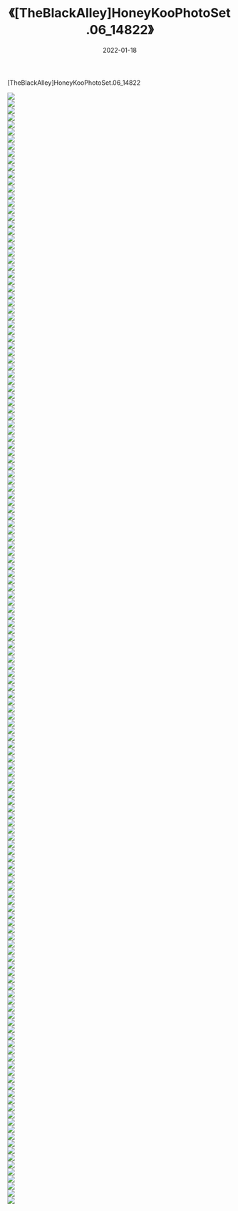 ﻿---
layout: post
title:  《[TheBlackAlley]HoneyKooPhotoSet.06_14822》
date:   2022-01-18
img: http://imgx.orgx.ga/漏D/2022/[TheBlackAlley]HoneyKooPhotoSet.06_14822/000.jpg
categories: [美女, 清纯, 唯美]
---

[TheBlackAlley]HoneyKooPhotoSet.06_14822

  ![](http://imgx.orgx.ga/漏D/2022/[TheBlackAlley]HoneyKooPhotoSet.06_14822/001.jpg) <br> ![](http://imgx.orgx.ga/漏D/2022/[TheBlackAlley]HoneyKooPhotoSet.06_14822/002.jpg) <br> ![](http://imgx.orgx.ga/漏D/2022/[TheBlackAlley]HoneyKooPhotoSet.06_14822/003.jpg) <br> ![](http://imgx.orgx.ga/漏D/2022/[TheBlackAlley]HoneyKooPhotoSet.06_14822/004.jpg) <br> ![](http://imgx.orgx.ga/漏D/2022/[TheBlackAlley]HoneyKooPhotoSet.06_14822/005.jpg) <br> ![](http://imgx.orgx.ga/漏D/2022/[TheBlackAlley]HoneyKooPhotoSet.06_14822/006.jpg) <br> ![](http://imgx.orgx.ga/漏D/2022/[TheBlackAlley]HoneyKooPhotoSet.06_14822/007.jpg) <br> ![](http://imgx.orgx.ga/漏D/2022/[TheBlackAlley]HoneyKooPhotoSet.06_14822/008.jpg) <br> ![](http://imgx.orgx.ga/漏D/2022/[TheBlackAlley]HoneyKooPhotoSet.06_14822/009.jpg) <br> ![](http://imgx.orgx.ga/漏D/2022/[TheBlackAlley]HoneyKooPhotoSet.06_14822/010.jpg) <br> ![](http://imgx.orgx.ga/漏D/2022/[TheBlackAlley]HoneyKooPhotoSet.06_14822/011.jpg) <br> ![](http://imgx.orgx.ga/漏D/2022/[TheBlackAlley]HoneyKooPhotoSet.06_14822/012.jpg) <br> ![](http://imgx.orgx.ga/漏D/2022/[TheBlackAlley]HoneyKooPhotoSet.06_14822/013.jpg) <br> ![](http://imgx.orgx.ga/漏D/2022/[TheBlackAlley]HoneyKooPhotoSet.06_14822/014.jpg) <br> ![](http://imgx.orgx.ga/漏D/2022/[TheBlackAlley]HoneyKooPhotoSet.06_14822/015.jpg) <br> ![](http://imgx.orgx.ga/漏D/2022/[TheBlackAlley]HoneyKooPhotoSet.06_14822/016.jpg) <br> ![](http://imgx.orgx.ga/漏D/2022/[TheBlackAlley]HoneyKooPhotoSet.06_14822/017.jpg) <br> ![](http://imgx.orgx.ga/漏D/2022/[TheBlackAlley]HoneyKooPhotoSet.06_14822/018.jpg) <br> ![](http://imgx.orgx.ga/漏D/2022/[TheBlackAlley]HoneyKooPhotoSet.06_14822/019.jpg) <br> ![](http://imgx.orgx.ga/漏D/2022/[TheBlackAlley]HoneyKooPhotoSet.06_14822/020.jpg) <br> ![](http://imgx.orgx.ga/漏D/2022/[TheBlackAlley]HoneyKooPhotoSet.06_14822/021.jpg) <br> ![](http://imgx.orgx.ga/漏D/2022/[TheBlackAlley]HoneyKooPhotoSet.06_14822/022.jpg) <br> ![](http://imgx.orgx.ga/漏D/2022/[TheBlackAlley]HoneyKooPhotoSet.06_14822/023.jpg) <br> ![](http://imgx.orgx.ga/漏D/2022/[TheBlackAlley]HoneyKooPhotoSet.06_14822/024.jpg) <br> ![](http://imgx.orgx.ga/漏D/2022/[TheBlackAlley]HoneyKooPhotoSet.06_14822/025.jpg) <br> ![](http://imgx.orgx.ga/漏D/2022/[TheBlackAlley]HoneyKooPhotoSet.06_14822/026.jpg) <br> ![](http://imgx.orgx.ga/漏D/2022/[TheBlackAlley]HoneyKooPhotoSet.06_14822/027.jpg) <br> ![](http://imgx.orgx.ga/漏D/2022/[TheBlackAlley]HoneyKooPhotoSet.06_14822/028.jpg) <br> ![](http://imgx.orgx.ga/漏D/2022/[TheBlackAlley]HoneyKooPhotoSet.06_14822/029.jpg) <br> ![](http://imgx.orgx.ga/漏D/2022/[TheBlackAlley]HoneyKooPhotoSet.06_14822/030.jpg) <br> ![](http://imgx.orgx.ga/漏D/2022/[TheBlackAlley]HoneyKooPhotoSet.06_14822/031.jpg) <br> ![](http://imgx.orgx.ga/漏D/2022/[TheBlackAlley]HoneyKooPhotoSet.06_14822/032.jpg) <br> ![](http://imgx.orgx.ga/漏D/2022/[TheBlackAlley]HoneyKooPhotoSet.06_14822/033.jpg) <br> ![](http://imgx.orgx.ga/漏D/2022/[TheBlackAlley]HoneyKooPhotoSet.06_14822/034.jpg) <br> ![](http://imgx.orgx.ga/漏D/2022/[TheBlackAlley]HoneyKooPhotoSet.06_14822/035.jpg) <br> ![](http://imgx.orgx.ga/漏D/2022/[TheBlackAlley]HoneyKooPhotoSet.06_14822/036.jpg) <br> ![](http://imgx.orgx.ga/漏D/2022/[TheBlackAlley]HoneyKooPhotoSet.06_14822/037.jpg) <br> ![](http://imgx.orgx.ga/漏D/2022/[TheBlackAlley]HoneyKooPhotoSet.06_14822/038.jpg) <br> ![](http://imgx.orgx.ga/漏D/2022/[TheBlackAlley]HoneyKooPhotoSet.06_14822/039.jpg) <br> ![](http://imgx.orgx.ga/漏D/2022/[TheBlackAlley]HoneyKooPhotoSet.06_14822/040.jpg) <br> ![](http://imgx.orgx.ga/漏D/2022/[TheBlackAlley]HoneyKooPhotoSet.06_14822/041.jpg) <br> ![](http://imgx.orgx.ga/漏D/2022/[TheBlackAlley]HoneyKooPhotoSet.06_14822/042.jpg) <br> ![](http://imgx.orgx.ga/漏D/2022/[TheBlackAlley]HoneyKooPhotoSet.06_14822/043.jpg) <br> ![](http://imgx.orgx.ga/漏D/2022/[TheBlackAlley]HoneyKooPhotoSet.06_14822/044.jpg) <br> ![](http://imgx.orgx.ga/漏D/2022/[TheBlackAlley]HoneyKooPhotoSet.06_14822/045.jpg) <br> ![](http://imgx.orgx.ga/漏D/2022/[TheBlackAlley]HoneyKooPhotoSet.06_14822/046.jpg) <br> ![](http://imgx.orgx.ga/漏D/2022/[TheBlackAlley]HoneyKooPhotoSet.06_14822/047.jpg) <br> ![](http://imgx.orgx.ga/漏D/2022/[TheBlackAlley]HoneyKooPhotoSet.06_14822/048.jpg) <br> ![](http://imgx.orgx.ga/漏D/2022/[TheBlackAlley]HoneyKooPhotoSet.06_14822/049.jpg) <br> ![](http://imgx.orgx.ga/漏D/2022/[TheBlackAlley]HoneyKooPhotoSet.06_14822/050.jpg) <br> ![](http://imgx.orgx.ga/漏D/2022/[TheBlackAlley]HoneyKooPhotoSet.06_14822/051.jpg) <br> ![](http://imgx.orgx.ga/漏D/2022/[TheBlackAlley]HoneyKooPhotoSet.06_14822/052.jpg) <br> ![](http://imgx.orgx.ga/漏D/2022/[TheBlackAlley]HoneyKooPhotoSet.06_14822/053.jpg) <br> ![](http://imgx.orgx.ga/漏D/2022/[TheBlackAlley]HoneyKooPhotoSet.06_14822/054.jpg) <br> ![](http://imgx.orgx.ga/漏D/2022/[TheBlackAlley]HoneyKooPhotoSet.06_14822/055.jpg) <br> ![](http://imgx.orgx.ga/漏D/2022/[TheBlackAlley]HoneyKooPhotoSet.06_14822/056.jpg) <br> ![](http://imgx.orgx.ga/漏D/2022/[TheBlackAlley]HoneyKooPhotoSet.06_14822/057.jpg) <br> ![](http://imgx.orgx.ga/漏D/2022/[TheBlackAlley]HoneyKooPhotoSet.06_14822/058.jpg) <br> ![](http://imgx.orgx.ga/漏D/2022/[TheBlackAlley]HoneyKooPhotoSet.06_14822/059.jpg) <br> ![](http://imgx.orgx.ga/漏D/2022/[TheBlackAlley]HoneyKooPhotoSet.06_14822/060.jpg) <br> ![](http://imgx.orgx.ga/漏D/2022/[TheBlackAlley]HoneyKooPhotoSet.06_14822/061.jpg) <br> ![](http://imgx.orgx.ga/漏D/2022/[TheBlackAlley]HoneyKooPhotoSet.06_14822/062.jpg) <br> ![](http://imgx.orgx.ga/漏D/2022/[TheBlackAlley]HoneyKooPhotoSet.06_14822/063.jpg) <br> ![](http://imgx.orgx.ga/漏D/2022/[TheBlackAlley]HoneyKooPhotoSet.06_14822/064.jpg) <br> ![](http://imgx.orgx.ga/漏D/2022/[TheBlackAlley]HoneyKooPhotoSet.06_14822/065.jpg) <br> ![](http://imgx.orgx.ga/漏D/2022/[TheBlackAlley]HoneyKooPhotoSet.06_14822/066.jpg) <br> ![](http://imgx.orgx.ga/漏D/2022/[TheBlackAlley]HoneyKooPhotoSet.06_14822/067.jpg) <br> ![](http://imgx.orgx.ga/漏D/2022/[TheBlackAlley]HoneyKooPhotoSet.06_14822/068.jpg) <br> ![](http://imgx.orgx.ga/漏D/2022/[TheBlackAlley]HoneyKooPhotoSet.06_14822/069.jpg) <br> ![](http://imgx.orgx.ga/漏D/2022/[TheBlackAlley]HoneyKooPhotoSet.06_14822/070.jpg) <br> ![](http://imgx.orgx.ga/漏D/2022/[TheBlackAlley]HoneyKooPhotoSet.06_14822/071.jpg) <br> ![](http://imgx.orgx.ga/漏D/2022/[TheBlackAlley]HoneyKooPhotoSet.06_14822/072.jpg) <br> ![](http://imgx.orgx.ga/漏D/2022/[TheBlackAlley]HoneyKooPhotoSet.06_14822/073.jpg) <br> ![](http://imgx.orgx.ga/漏D/2022/[TheBlackAlley]HoneyKooPhotoSet.06_14822/074.jpg) <br> ![](http://imgx.orgx.ga/漏D/2022/[TheBlackAlley]HoneyKooPhotoSet.06_14822/075.jpg) <br> ![](http://imgx.orgx.ga/漏D/2022/[TheBlackAlley]HoneyKooPhotoSet.06_14822/076.jpg) <br> ![](http://imgx.orgx.ga/漏D/2022/[TheBlackAlley]HoneyKooPhotoSet.06_14822/077.jpg) <br> ![](http://imgx.orgx.ga/漏D/2022/[TheBlackAlley]HoneyKooPhotoSet.06_14822/078.jpg) <br> ![](http://imgx.orgx.ga/漏D/2022/[TheBlackAlley]HoneyKooPhotoSet.06_14822/079.jpg) <br> ![](http://imgx.orgx.ga/漏D/2022/[TheBlackAlley]HoneyKooPhotoSet.06_14822/080.jpg) <br> ![](http://imgx.orgx.ga/漏D/2022/[TheBlackAlley]HoneyKooPhotoSet.06_14822/081.jpg) <br> ![](http://imgx.orgx.ga/漏D/2022/[TheBlackAlley]HoneyKooPhotoSet.06_14822/082.jpg) <br> ![](http://imgx.orgx.ga/漏D/2022/[TheBlackAlley]HoneyKooPhotoSet.06_14822/083.jpg) <br> ![](http://imgx.orgx.ga/漏D/2022/[TheBlackAlley]HoneyKooPhotoSet.06_14822/084.jpg) <br> ![](http://imgx.orgx.ga/漏D/2022/[TheBlackAlley]HoneyKooPhotoSet.06_14822/085.jpg) <br> ![](http://imgx.orgx.ga/漏D/2022/[TheBlackAlley]HoneyKooPhotoSet.06_14822/086.jpg) <br> ![](http://imgx.orgx.ga/漏D/2022/[TheBlackAlley]HoneyKooPhotoSet.06_14822/087.jpg) <br> ![](http://imgx.orgx.ga/漏D/2022/[TheBlackAlley]HoneyKooPhotoSet.06_14822/088.jpg) <br> ![](http://imgx.orgx.ga/漏D/2022/[TheBlackAlley]HoneyKooPhotoSet.06_14822/089.jpg) <br> ![](http://imgx.orgx.ga/漏D/2022/[TheBlackAlley]HoneyKooPhotoSet.06_14822/090.jpg) <br> ![](http://imgx.orgx.ga/漏D/2022/[TheBlackAlley]HoneyKooPhotoSet.06_14822/091.jpg) <br> ![](http://imgx.orgx.ga/漏D/2022/[TheBlackAlley]HoneyKooPhotoSet.06_14822/092.jpg) <br> ![](http://imgx.orgx.ga/漏D/2022/[TheBlackAlley]HoneyKooPhotoSet.06_14822/093.jpg) <br> ![](http://imgx.orgx.ga/漏D/2022/[TheBlackAlley]HoneyKooPhotoSet.06_14822/094.jpg) <br> ![](http://imgx.orgx.ga/漏D/2022/[TheBlackAlley]HoneyKooPhotoSet.06_14822/095.jpg) <br> ![](http://imgx.orgx.ga/漏D/2022/[TheBlackAlley]HoneyKooPhotoSet.06_14822/096.jpg) <br> ![](http://imgx.orgx.ga/漏D/2022/[TheBlackAlley]HoneyKooPhotoSet.06_14822/097.jpg) <br> ![](http://imgx.orgx.ga/漏D/2022/[TheBlackAlley]HoneyKooPhotoSet.06_14822/098.jpg) <br> ![](http://imgx.orgx.ga/漏D/2022/[TheBlackAlley]HoneyKooPhotoSet.06_14822/099.jpg) <br> ![](http://imgx.orgx.ga/漏D/2022/[TheBlackAlley]HoneyKooPhotoSet.06_14822/100.jpg) <br> ![](http://imgx.orgx.ga/漏D/2022/[TheBlackAlley]HoneyKooPhotoSet.06_14822/101.jpg) <br> ![](http://imgx.orgx.ga/漏D/2022/[TheBlackAlley]HoneyKooPhotoSet.06_14822/102.jpg) <br> ![](http://imgx.orgx.ga/漏D/2022/[TheBlackAlley]HoneyKooPhotoSet.06_14822/103.jpg) <br> ![](http://imgx.orgx.ga/漏D/2022/[TheBlackAlley]HoneyKooPhotoSet.06_14822/104.jpg) <br> ![](http://imgx.orgx.ga/漏D/2022/[TheBlackAlley]HoneyKooPhotoSet.06_14822/105.jpg) <br> ![](http://imgx.orgx.ga/漏D/2022/[TheBlackAlley]HoneyKooPhotoSet.06_14822/106.jpg) <br> ![](http://imgx.orgx.ga/漏D/2022/[TheBlackAlley]HoneyKooPhotoSet.06_14822/107.jpg) <br> ![](http://imgx.orgx.ga/漏D/2022/[TheBlackAlley]HoneyKooPhotoSet.06_14822/108.jpg) <br> ![](http://imgx.orgx.ga/漏D/2022/[TheBlackAlley]HoneyKooPhotoSet.06_14822/109.jpg) <br> ![](http://imgx.orgx.ga/漏D/2022/[TheBlackAlley]HoneyKooPhotoSet.06_14822/110.jpg) <br> ![](http://imgx.orgx.ga/漏D/2022/[TheBlackAlley]HoneyKooPhotoSet.06_14822/111.jpg) <br> ![](http://imgx.orgx.ga/漏D/2022/[TheBlackAlley]HoneyKooPhotoSet.06_14822/112.jpg) <br> ![](http://imgx.orgx.ga/漏D/2022/[TheBlackAlley]HoneyKooPhotoSet.06_14822/113.jpg) <br> ![](http://imgx.orgx.ga/漏D/2022/[TheBlackAlley]HoneyKooPhotoSet.06_14822/114.jpg) <br> ![](http://imgx.orgx.ga/漏D/2022/[TheBlackAlley]HoneyKooPhotoSet.06_14822/115.jpg) <br> ![](http://imgx.orgx.ga/漏D/2022/[TheBlackAlley]HoneyKooPhotoSet.06_14822/116.jpg) <br> ![](http://imgx.orgx.ga/漏D/2022/[TheBlackAlley]HoneyKooPhotoSet.06_14822/117.jpg) <br> ![](http://imgx.orgx.ga/漏D/2022/[TheBlackAlley]HoneyKooPhotoSet.06_14822/118.jpg) <br> ![](http://imgx.orgx.ga/漏D/2022/[TheBlackAlley]HoneyKooPhotoSet.06_14822/119.jpg) <br> ![](http://imgx.orgx.ga/漏D/2022/[TheBlackAlley]HoneyKooPhotoSet.06_14822/120.jpg) <br> ![](http://imgx.orgx.ga/漏D/2022/[TheBlackAlley]HoneyKooPhotoSet.06_14822/121.jpg) <br> ![](http://imgx.orgx.ga/漏D/2022/[TheBlackAlley]HoneyKooPhotoSet.06_14822/122.jpg) <br> ![](http://imgx.orgx.ga/漏D/2022/[TheBlackAlley]HoneyKooPhotoSet.06_14822/123.jpg) <br> ![](http://imgx.orgx.ga/漏D/2022/[TheBlackAlley]HoneyKooPhotoSet.06_14822/124.jpg) <br> ![](http://imgx.orgx.ga/漏D/2022/[TheBlackAlley]HoneyKooPhotoSet.06_14822/125.jpg) <br> ![](http://imgx.orgx.ga/漏D/2022/[TheBlackAlley]HoneyKooPhotoSet.06_14822/126.jpg) <br> ![](http://imgx.orgx.ga/漏D/2022/[TheBlackAlley]HoneyKooPhotoSet.06_14822/127.jpg) <br> ![](http://imgx.orgx.ga/漏D/2022/[TheBlackAlley]HoneyKooPhotoSet.06_14822/128.jpg) <br> ![](http://imgx.orgx.ga/漏D/2022/[TheBlackAlley]HoneyKooPhotoSet.06_14822/129.jpg) <br> ![](http://imgx.orgx.ga/漏D/2022/[TheBlackAlley]HoneyKooPhotoSet.06_14822/130.jpg) <br> ![](http://imgx.orgx.ga/漏D/2022/[TheBlackAlley]HoneyKooPhotoSet.06_14822/131.jpg) <br> ![](http://imgx.orgx.ga/漏D/2022/[TheBlackAlley]HoneyKooPhotoSet.06_14822/132.jpg) <br> ![](http://imgx.orgx.ga/漏D/2022/[TheBlackAlley]HoneyKooPhotoSet.06_14822/133.jpg) <br> ![](http://imgx.orgx.ga/漏D/2022/[TheBlackAlley]HoneyKooPhotoSet.06_14822/134.jpg) <br> ![](http://imgx.orgx.ga/漏D/2022/[TheBlackAlley]HoneyKooPhotoSet.06_14822/135.jpg) <br> ![](http://imgx.orgx.ga/漏D/2022/[TheBlackAlley]HoneyKooPhotoSet.06_14822/136.jpg) <br> ![](http://imgx.orgx.ga/漏D/2022/[TheBlackAlley]HoneyKooPhotoSet.06_14822/137.jpg) <br> ![](http://imgx.orgx.ga/漏D/2022/[TheBlackAlley]HoneyKooPhotoSet.06_14822/138.jpg) <br> ![](http://imgx.orgx.ga/漏D/2022/[TheBlackAlley]HoneyKooPhotoSet.06_14822/139.jpg) <br> ![](http://imgx.orgx.ga/漏D/2022/[TheBlackAlley]HoneyKooPhotoSet.06_14822/140.jpg) <br> ![](http://imgx.orgx.ga/漏D/2022/[TheBlackAlley]HoneyKooPhotoSet.06_14822/141.jpg) <br> ![](http://imgx.orgx.ga/漏D/2022/[TheBlackAlley]HoneyKooPhotoSet.06_14822/142.jpg) <br> ![](http://imgx.orgx.ga/漏D/2022/[TheBlackAlley]HoneyKooPhotoSet.06_14822/143.jpg) <br> ![](http://imgx.orgx.ga/漏D/2022/[TheBlackAlley]HoneyKooPhotoSet.06_14822/144.jpg) <br> ![](http://imgx.orgx.ga/漏D/2022/[TheBlackAlley]HoneyKooPhotoSet.06_14822/145.jpg) <br> ![](http://imgx.orgx.ga/漏D/2022/[TheBlackAlley]HoneyKooPhotoSet.06_14822/146.jpg) <br> ![](http://imgx.orgx.ga/漏D/2022/[TheBlackAlley]HoneyKooPhotoSet.06_14822/147.jpg) <br> ![](http://imgx.orgx.ga/漏D/2022/[TheBlackAlley]HoneyKooPhotoSet.06_14822/148.jpg) <br> ![](http://imgx.orgx.ga/漏D/2022/[TheBlackAlley]HoneyKooPhotoSet.06_14822/149.jpg) <br> ![](http://imgx.orgx.ga/漏D/2022/[TheBlackAlley]HoneyKooPhotoSet.06_14822/150.jpg) <br> ![](http://imgx.orgx.ga/漏D/2022/[TheBlackAlley]HoneyKooPhotoSet.06_14822/151.jpg) <br> ![](http://imgx.orgx.ga/漏D/2022/[TheBlackAlley]HoneyKooPhotoSet.06_14822/152.jpg) <br> ![](http://imgx.orgx.ga/漏D/2022/[TheBlackAlley]HoneyKooPhotoSet.06_14822/153.jpg) <br> ![](http://imgx.orgx.ga/漏D/2022/[TheBlackAlley]HoneyKooPhotoSet.06_14822/154.jpg) <br> ![](http://imgx.orgx.ga/漏D/2022/[TheBlackAlley]HoneyKooPhotoSet.06_14822/155.jpg) <br> ![](http://imgx.orgx.ga/漏D/2022/[TheBlackAlley]HoneyKooPhotoSet.06_14822/156.jpg) <br>